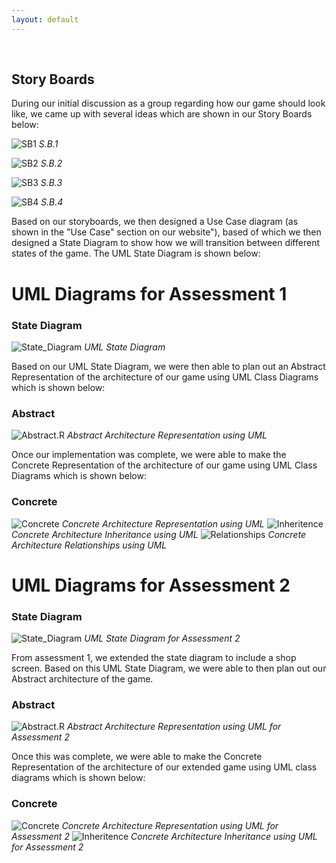 ```yaml
---
layout: default
---
```

‍‍‍
## Story Boards
During our initial discussion as a group regarding how our game should look like, we came up with several ideas which are shown in our Story Boards below:

![SB1](/media/Storyboard1.PNG)
*S.B.1*


![SB2](/media/Storyboard2.PNG)
*S.B.2*


![SB3](/media/Storyboard3.PNG)
*S.B.3*


![SB4](/media/Storyboard4.PNG)
*S.B.4*


Based on our storyboards, we then designed a Use Case diagram (as shown in the "Use Case" section on our website"), based of which we then designed a State Diagram to show how we will transition between different states of the game. The UML State Diagram is shown below:

# UML Diagrams for Assessment 1

### State Diagram
![State_Diagram](/media/State_Diagram_4.png)
*UML State Diagram*

Based on our UML State Diagram, we were then able to plan out an Abstract Representation of the architecture of our game using UML Class Diagrams which is shown below:

### Abstract ###
![Abstract.R](/media/Abstract-Architecture.png)
*Abstract Architecture Representation using UML*

Once our implementation was complete, we were able to make the Concrete Representation of the architecture of our game using UML Class Diagrams which is shown below:

### Concrete ###
![Concrete](/media/concrete.png)
*Concrete Architecture Representation using UML*
![Inheritence](/media/inheritence.png)
*Concrete Architecture Inheritance using UML*
![Relationships](/media/relationships.png)
*Concrete Architecture Relationships using UML*


# UML Diagrams for Assessment 2
### State Diagram ###
![State_Diagram](/media/a2State.png)
*UML State Diagram for Assessment 2*

From assessment 1, we extended the state diagram to include a shop screen. Based on this UML State Diagram, we were able to then plan out our Abstract architecture of the game.

### Abstract ###
![Abstract.R](/media/a2Abstract.png)
*Abstract Architecture Representation using UML for Assessment 2*

Once this was complete, we were able to make the Concrete Representation of the architecture of our extended game using UML class diagrams which is shown below:

### Concrete ###
![Concrete](/media/a2Concrete.png)
*Concrete Architecture Representation using UML for Assessment 2*
![Inheritence](/media/a2Inheritance.png)
*Concrete Architecture Inheritance using UML for Assessment 2*